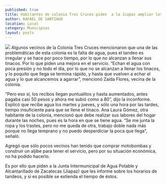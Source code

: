 ```yaml
---
published: true
title: Habitantes de colonia Tres Cruces piden  a la Jiapaz ampliar los horarios de tandeo
author: RAFAEL DE SANTIAGO
location: Local
category: Municipios
layout: posts
---
```


![](http://i.imgur.com/c36F017m.jpg)
Algunos vecinos de la Colonia Tres Cruces mencionaron que una de las problemáticas de esta colonia es la falta de agua, pues el tandeo es irregular y se hace por poco tiempo, por lo que no alcanzan a llenar sus tinacos. Por lo que piden una mejora en el servicio.
“Echan el agua con poca presión y no todo el día, por lo que no se alcanzan a llenar los tinacos, y lo poquito que llega se termina rápido, y hasta que vuelven a echar el agua y lo que alcancemos a agarrar”, mencionó Zaida Flores, vecina de la colonia.

“Pero eso sí, los recibos llegan puntualitos y hasta aumentados, antes pagaba casi 50 pesos y ahora me subió como a 80”, dijo la inconforme.
Explicó que recibe agua los martes y jueves, y sólo una hora por las tardes, tiempo insuficiente para que se llene el tinaco.
Ana Laura Gómez, otra habitante de la colonia, mencionó que debe realizar sus labores del hogar durante las noches, pues es la hora en que se tiene agua.
“Se me junta la ropa y los trastes, pero no me queda de otra, trabajo doble nada más porque no llega temprano y no puedo desperdiciar la poca que llega”,
señaló.

Agregó que sólo pocos vecinos han tenido que comprar motobombas y construir un aljibe para tener el servicio, pero por su situación económica, no ha podido hacerlo.

Es por ello que piden a la Junta Intermunicipal de Agua Potable y Alcantarillado de Zacatecas (Jiapaz) que les informe sobre los horarios de tandeos, y si es posible se extienda el tiempo de éstos.
